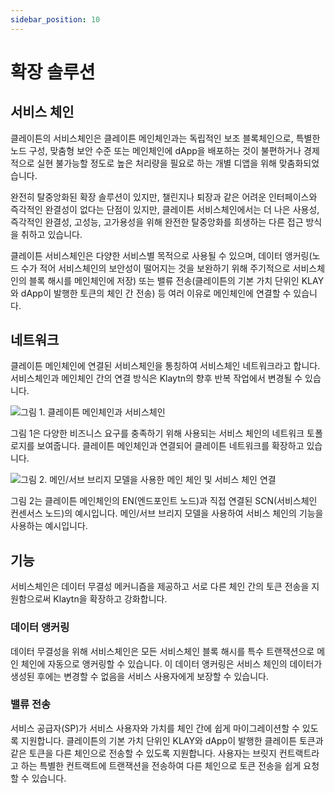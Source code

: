 ```yaml
---
sidebar_position: 10
---
```


# 확장 솔루션

## 서비스 체인 <a id="service-chain"></a>
클레이튼의 서비스체인은 클레이튼 메인체인과는 독립적인 보조 블록체인으로, 특별한 노드 구성, 맞춤형 보안 수준 또는 메인체인에 dApp을 배포하는 것이 불편하거나 경제적으로 실현 불가능할 정도로 높은 처리량을 필요로 하는 개별 디앱을 위해 맞춤화되었습니다.

완전히 탈중앙화된 확장 솔루션이 있지만, 챌린지나 퇴장과 같은 어려운 인터페이스와 즉각적인 완결성이 없다는 단점이 있지만, 클레이튼 서비스체인에서는 더 나은 사용성, 즉각적인 완결성, 고성능, 고가용성을 위해 완전한 탈중앙화를 희생하는 다른 접근 방식을 취하고 있습니다.

클레이튼 서비스체인은 다양한 서비스별 목적으로 사용될 수 있으며, 데이터 앵커링(노드 수가 적어 서비스체인의 보안성이 떨어지는 것을 보완하기 위해 주기적으로 서비스체인의 블록 해시를 메인체인에 저장) 또는 밸류 전송(클레이튼의 기본 가치 단위인 KLAY와 dApp이 발행한 토큰의 체인 간 전송) 등 여러 이유로 메인체인에 연결할 수 있습니다.

## 네트워크 <a id="network"></a>
클레이튼 메인체인에 연결된 서비스체인을 통칭하여 서비스체인 네트워크라고 합니다.
서비스체인과 메인체인 간의 연결 방식은 Klaytn의 향후 반복 작업에서 변경될 수 있습니다.

![그림 1. 클레이튼 메인체인과 서비스체인](/img/learn/mainchain_servicechain.png)

그림 1은 다양한 비즈니스 요구를 충족하기 위해 사용되는 서비스 체인의 네트워크 토폴로지를 보여줍니다. 클레이튼 메인체인과 연결되어 클레이튼 네트워크를 확장하고 있습니다.

![그림 2. 메인/서브 브리지 모델을 사용한 메인 체인 및 서비스 체인 연결](/img/learn/sc_connection.png)

그림 2는 클레이튼 메인체인의 EN(엔드포인트 노드)과 직접 연결된 SCN(서비스체인 컨센서스 노드)의 예시입니다.
메인/서브 브리지 모델을 사용하여 서비스 체인의 기능을 사용하는 예시입니다.
 
## 기능 <a id="features"></a>
서비스체인은 데이터 무결성 메커니즘을 제공하고 서로 다른 체인 간의 토큰 전송을 지원함으로써 Klaytn을 확장하고 강화합니다.

### 데이터 앵커링 <a id="data-anchoring"></a>
데이터 무결성을 위해 서비스체인은 모든 서비스체인 블록 해시를 특수 트랜잭션으로 메인 체인에 자동으로 앵커링할 수 있습니다. 이 데이터 앵커링은 서비스 체인의 데이터가 생성된 후에는 변경할 수 없음을 서비스 사용자에게 보장할 수 있습니다.

### 밸류 전송 <a id="value-transfer"></a>
서비스 공급자(SP)가 서비스 사용자와 가치를 체인 간에 쉽게 마이그레이션할 수 있도록 지원합니다. 클레이튼의 기본 가치 단위인 KLAY와 dApp이 발행한 클레이튼 토큰과 같은 토큰을 다른 체인으로 전송할 수 있도록 지원합니다. 사용자는 브릿지 컨트랙트라고 하는 특별한 컨트랙트에 트랜잭션을 전송하여 다른 체인으로 토큰 전송을 쉽게 요청할 수 있습니다.